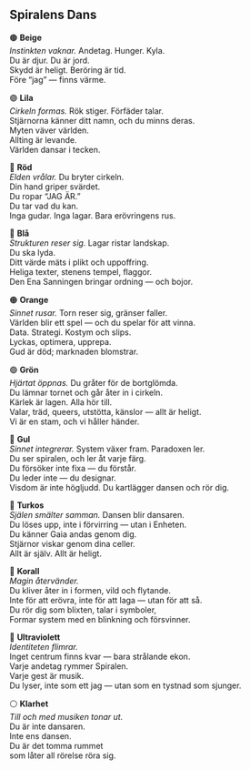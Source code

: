 ## Spiralens Dans

🟤 **Beige**  
_Instinkten vaknar._ Andetag. Hunger. Kyla.  
Du är djur. Du är jord.  
Skydd är heligt. Beröring är tid.  
Före “jag” — finns värme.

🟣 **Lila**  
_Cirkeln formas._ Rök stiger. Förfäder talar.  
Stjärnorna känner ditt namn, och du minns deras.  
Myten väver världen.  
Allting är levande.  
Världen dansar i tecken.

🔴 **Röd**  
_Elden vrålar._ Du bryter cirkeln.  
Din hand griper svärdet.  
Du ropar “JAG ÄR.”  
Du tar vad du kan.  
Inga gudar. Inga lagar. Bara erövringens rus.

🔵 **Blå**  
_Strukturen reser sig._ Lagar ristar landskap.  
Du ska lyda.  
Ditt värde mäts i plikt och uppoffring.  
Heliga texter, stenens tempel, flaggor.  
Den Ena Sanningen bringar ordning — och bojor.

🟠 **Orange**  
_Sinnet rusar._ Torn reser sig, gränser faller.  
Världen blir ett spel — och du spelar för att vinna.  
Data. Strategi. Kostym och slips.  
Lyckas, optimera, upprepa.  
Gud är död; marknaden blomstrar.

🟢 **Grön**  
_Hjärtat öppnas._ Du gråter för de bortglömda.  
Du lämnar tornet och går åter in i cirkeln.  
Kärlek är lagen. Alla hör till.  
Valar, träd, queers, utstötta, känslor — allt är heligt.  
Vi är en stam, och vi håller händer.

💛 **Gul**  
_Sinnet integrerar._ System växer fram. Paradoxen ler.  
Du ser spiralen, och ler åt varje färg.  
Du försöker inte fixa — du förstår.  
Du leder inte — du designar.  
Visdom är inte högljudd. Du kartlägger dansen och rör dig.

🔷 **Turkos**  
_Själen smälter samman._ Dansen blir dansaren.  
Du löses upp, inte i förvirring — utan i Enheten.  
Du känner Gaia andas genom dig.  
Stjärnor viskar genom dina celler.  
Allt är själv. Allt är heligt.

🌺 **Korall**  
_Magin återvänder._  
Du kliver åter in i formen, vild och flytande.  
Inte för att erövra, inte för att laga — utan för att så.  
Du rör dig som blixten, talar i symboler,  
Formar system med en blinkning och försvinner.

🌈 **Ultraviolett**  
_Identiteten flimrar._  
Inget centrum finns kvar — bara strålande ekon.  
Varje andetag rymmer Spiralen.  
Varje gest är musik.  
Du lyser, inte som ett jag — utan som en tystnad som sjunger.

⚪️ **Klarhet**  
_Till och med musiken tonar ut._  
Du är inte dansaren.  
Inte ens dansen.  
Du är det tomma rummet  
som låter all rörelse röra sig.

